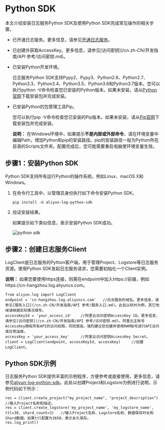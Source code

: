 # Python SDK

本文介绍安装日志服务Python SDK及使用Python SDK完成常见操作的相关步骤。

-   已开通日志服务。更多信息，请参见[开通日志服务](https://www.aliyun.com/product/sls?spm=5176.7933691.J_8058803260.20.3eeb2a665LA0eU)。
-   已创建并获取AccessKey。更多信息，请参见[访问密钥](/cn.zh-CN/开发指南/API 参考/访问密钥.md)。
-   已安装Python开发环境。

    日志服务Python SDK支持Pypy2、Pypy3、Python2.6、Python2.7、Python3.3、Python3.4、Python3.5、Python3.6和Python3.7版本。您可以执行python -V命令检查您已安装的Python版本。如果未安装，请从[Python官网](https://www.python.org/downloads/)下载安装包并完成安装。

-   已安装Python的包管理工具Pip。

    您可以执行pip -V命令检查您已安装的Pip版本。如果未安装，请从[Pip官网](https://pip.pypa.io/en/latest/installing/)下载安装包并完成安装。

    **说明：** 在Windows环境中，如果提示**不是内部或外部命令**，请在环境变量中编辑Path，增加Python和pip的安装路径。pip的安装路径一般为Python所在目录的Scripts文件夹。配置完成后，您可能需要重启电脑使环境变量生效。


## 步骤1：安装Python SDK

Python SDK支持所有运行Python的操作系统，例如Linux、macOS X和Windows。

1.  在命令行工具中，以管理员身份执行如下命令安装Python SDK。

    ```
    pip install -U aliyun-log-python-sdk
    ```

2.  验证安装结果。

    如果提示如下类似信息，表示安装Python SDK成功。

    ![python sdk](https://static-aliyun-doc.oss-cn-hangzhou.aliyuncs.com/assets/img/zh-CN/1482564061/p179978.png)


## 步骤2：创建日志服务Client

LogClient是日志服务的Python客户端，用于管理Project、Logstore等日志服务资源。使用Python SDK发起日志服务请求，您需要初始化一个Client实例。

**说明：** 如果您要使用https连接，则需在endpoint中加入https://前缀，例如https://cn-hangzhou.log.aliyuncs.com。

```
from aliyun.log import LogClient
endpoint = 'cn-hangzhou.log.aliyuncs.com'   //日志服务的域名。更多信息，请参见[服务入口](/cn.zh-CN/开发指南/API 参考/服务入口.md)。此处以杭州为例，其它地域请根据实际情况填写。
accessKeyId = 'your_access_id'    //阿里云访问密钥AccessKey ID。更多信息，请参见[访问密钥](/cn.zh-CN/开发指南/API 参考/访问密钥.md)。阿里云主账号AccessKey拥有所有API的访问权限，风险很高。强烈建议您创建并使用RAM账号进行API访问或日常运维。
accessKey = 'your_access_key'     //阿里云访问密钥AccessKey Secret。
client = LogClient(endpoint, accessKeyId, accessKey)     //创建LogClient。
```

## Python SDK示例

日志服务Python SDK提供丰富的示例程序，方便参考或直接使用，更多信息，请参见[aliyun-log-python-sdk](https://github.com/aliyun/aliyun-log-python-sdk)。此处以创建Project和Logstore为例进行说明，示例代码如下所示：

```
res = client.create_project("my_project_name", "project_description") //输入Project名称和描述。
res = client.create_logstore('my_project_name', 'my_logstore_name', ttl=30, shard_count=3)   //输入Project名称、Logstore名称、数据保存时长和Shard数据。如果ttl配置为3650，表示永久保存。
res.log_print() 
```

